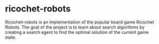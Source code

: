 # ricochet-robots
Ricochet-robots is an implementation of the popular board game Ricochet Robots.  The goal of the project is to learn about search algorithms by creating a search agent to find the optimal solution of the current game state.
